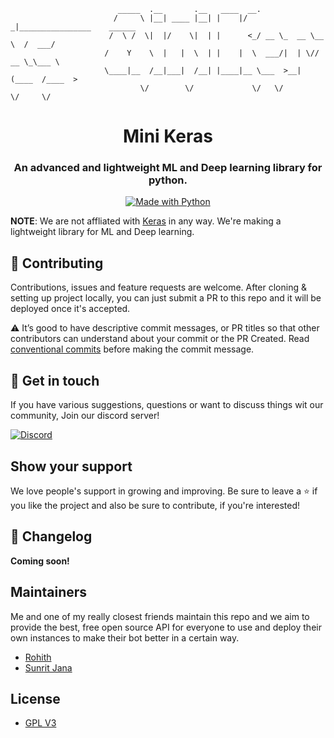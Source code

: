 ```
                        _____  .__       .__   ____  __.                          
                       /     \ |__| ____ |__| |    |/ _|________________    ______
                      /  \ /  \|  |/    \|  | |      <_/ __ \_  __ \__  \  /  ___/
                     /    Y    \  |   |  \  | |    |  \  ___/|  | \// __ \_\___ \ 
                     \____|__  /__|___|  /__| |____|__ \___  >__|  (____  /____  >
                             \/        \/             \/   \/           \/     \/ 
```

<h1 align="center">
  Mini Keras
</h1>

<h3 align="center">
An advanced and lightweight ML and Deep learning library for python.
</h3>

</h3>

<p align="center">

<a href="https://www.python.org/">
    <img src="http://ForTheBadge.com/images/badges/made-with-python.svg" alt="Made with Python" />
</a>

</p>

**NOTE**: We are not affliated with [Keras](https://github.com/keras-team) in any way.
We're making a lightweight library for ML and Deep learning.

## 🤝 Contributing

Contributions, issues and feature requests are welcome. After cloning & setting up project locally, you can just submit 
a PR to this repo and it will be deployed once it's accepted.

⚠️ It’s good to have descriptive commit messages, or PR titles so that other contributors can understand about your 
commit or the PR Created. Read [conventional commits](https://www.conventionalcommits.org/en/v1.0.0-beta.3/) before 
making the commit message.

## 💬 Get in touch

If you have various suggestions, questions or want to discuss things wit our community, Join our discord server!

[![Discord](https://discordapp.com/api/guilds/695008516590534758/widget.png?style=shield)](https://discord.gg/cSC5ZZwYGQ)

## Show your support

We love people's support in growing and improving. Be sure to leave a ⭐️ if you like the project and 
also be sure to contribute, if you're interested!

## 📢 Changelog

**Coming soon!**

## Maintainers

Me and one of my really closest friends maintain this repo and we aim to provide the best, free open source API for everyone to use and deploy their own instances to make their bot better in a certain way.

- [Rohith](https://github.com/Rohith04MVK)
- [Sunrit Jana](https://github.com/janaSunrise)

## License

- [GPL V3](https://github.com/Rohith04MVK/Mini-Keras/blob/main/LICENSE)
